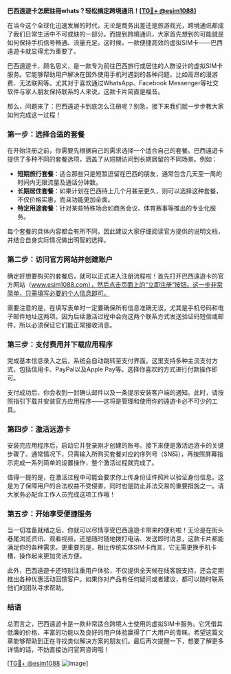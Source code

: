 **巴西遠遊卡怎麽註冊whats？轻松搞定跨境通讯！[[TG💪+ @esim1088](https://t.me/s/esim1088)]**

在当今这个全球化迅速发展的时代，无论是商务出差还是旅游观光，跨境通讯都成了我们日常生活中不可或缺的一部分。而提到跨境通讯，大家首先想到的可能就是如何保持手机信号畅通、流量充足。这时候，一款便捷高效的虚拟SIM卡——巴西遠遊卡就显得尤为重要了。

巴西遠遊卡，顾名思义，是一款专为前往巴西旅行或居住的人群设计的虚拟SIM卡服务。它能够帮助用户解决在国外使用手机时遇到的各种问题，比如高昂的漫游费、无法联网等。尤其对于喜欢通过WhatsApp、Facebook Messenger等社交软件与家人朋友保持联系的人来说，这款卡片简直是福音。

那么，问题来了：巴西遠遊卡到底怎么注册呢？别急，接下来我们就一步步教大家如何完成这一过程！

### **第一步：选择合适的套餐**
在开始注册之前，你需要先根据自己的需求选择一个适合自己的套餐。巴西遠遊卡提供了多种不同的套餐选项，涵盖了从短期访问到长期居留的不同场景。例如：
- **短期旅行套餐**：适合那些只是短暂逗留在巴西的朋友，通常包含几天至一周的时间内无限流量及通话分钟数。
- **长期居住套餐**：如果计划在巴西待上几个月甚至更久，则可以选择这种套餐，不仅价格实惠，而且功能更加全面。
- **特定用途套餐**：针对某些特殊场合如商务会议、体育赛事等推出的专业化服务。

每个套餐的具体内容都会有所不同，因此建议大家仔细阅读官方提供的说明文档，并结合自身实际情况做出明智的选择。

### **第二步：访问官方网站并创建账户**
确定好想要购买的套餐后，就可以正式进入注册流程啦！首先打开巴西遠遊卡的官方网站（www.esim1088.com），然后点击页面上的“立即注册”按钮。这一步非常简单，只需填写必要的个人信息即可。

需要注意的是，在填写表单时一定要确保所有信息准确无误，尤其是手机号码和电子邮件地址这两项。因为后续激活过程中会向这两个联系方式发送验证码短信或邮件，所以必须保证它们能正常接收消息。

### **第三步：支付费用并下载应用程序**
完成基本信息录入之后，系统会自动跳转至支付界面。这里支持多种主流支付方式，包括信用卡、PayPal以及Apple Pay等。选择你喜欢的方式进行付款操作即可。

支付成功后，你会收到一封确认邮件以及一条提示安装客户端的通知。此时，请按照指引下载并安装官方应用程序——这将是管理和使用你的遠遊卡必不可少的工具。

### **第四步：激活远游卡**
安装完应用程序后，启动它并登录刚才创建的账号。接下来便是激活远游卡的关键步骤了。通常情况下，只需输入所购买套餐对应的序列号（SN码），再按照屏幕指示完成一系列简单的设置操作，整个激活过程就完成了。

值得一提的是，在激活过程中可能会要求你上传身份证件照片以验证身份信息。这是为了保障用户的合法权益不受侵害，同时也是防止非法交易的重要措施之一。请大家务必配合工作人员完成这项工作哦！

### **第五步：开始享受便捷服务**
当一切准备就绪之后，你就可以尽情享受巴西遠遊卡带来的便利啦！无论是在街头巷尾浏览资讯、观看视频，还是随时随地拨打电话、发送即时消息，这款卡片都能满足你的各种需求。更重要的是，相比传统实体SIM卡而言，它无需更换手机卡槽，操作起来更加灵活方便。

此外，巴西遠遊卡还特别注重用户体验，不仅提供全天候在线客服支持，还会定期推出各种优惠活动回馈客户。如果你对产品有任何疑问或者建议，都可以随时联系他们的团队寻求帮助。

### **结语**
总而言之，巴西遠遊卡是一款非常适合跨境人士使用的虚拟SIM卡服务。它凭借其低廉的价格、丰富的功能以及良好的用户体验赢得了广大用户的青睐。希望这篇文章能够帮助到正在寻找类似解决方案的朋友们。最后再次提醒一下，想要了解更多详情的话，不妨直接访问官网咨询哦！

[[TG💪+ @esim1088](https://t.me/s/esim1088) ![Image](https://i.postimg.cc/4NQfJmqS/Snipaste-2025-05-13-00-14-12.png)]